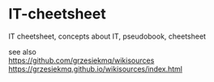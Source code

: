 # IT-cheetsheet
IT cheetsheet, concepts about IT, pseudobook, cheetsheet


see also  
https://github.com/grzesiekmq/wikisources  
https://grzesiekmq.github.io/wikisources/index.html
